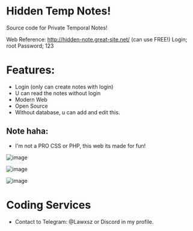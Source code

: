 # Hidden Temp Notes!
Source code for Private Temporal Notes!

Web Reference: http://hidden-note.great-site.net/ (can use FREE!)
Login; root
Password; 123

# Features:
- Login (only can create notes with login)
- U can read the notes without login
- Modern Web
- Open Source
- Without database, u can add and edit this.

## Note haha:
- I'm not a PRO CSS or PHP, this web its made for fun! 


![image](https://user-images.githubusercontent.com/116668706/226216844-31f62504-9541-463f-8baa-1f8e4992cefc.png)

![image](https://user-images.githubusercontent.com/116668706/226216871-2486a677-44d1-4ff5-8011-47310b0dea1f.png)

![image](https://user-images.githubusercontent.com/116668706/226216972-8bc0ea0b-d728-4c7d-a462-872282f9a015.png)

# Coding Services
- Contact to Telegram: @Lawxsz or Discord in my profile.
